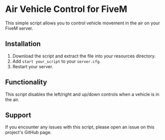 # Air Vehicle Control for FiveM

This simple script allows you to control vehicle movement in the air on your FiveM server.

## Installation

1. Download the script and extract the file into your resources directory.
2. Add `start your_script` to your `server.cfg`.
3. Restart your server.

## Functionality

This script disables the left/right and up/down controls when a vehicle is in the air.

## Support

If you encounter any issues with this script, please open an issue on this project's GitHub page.
